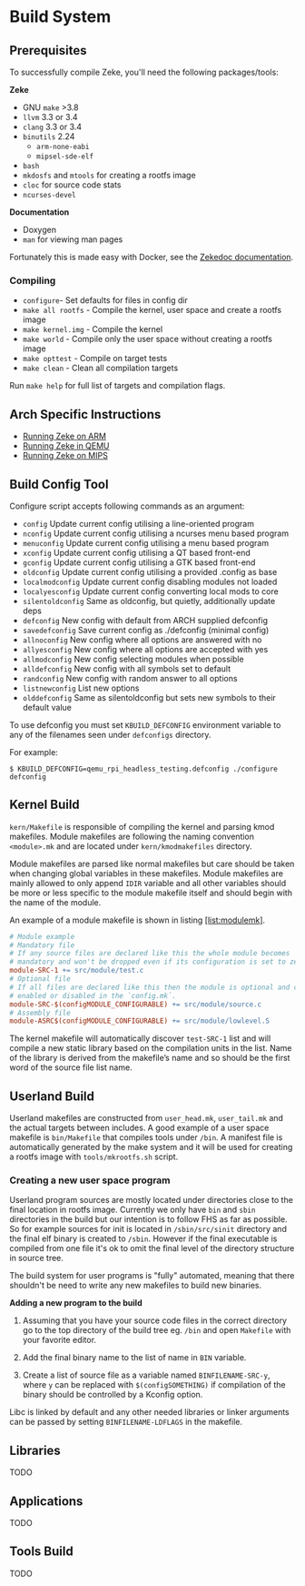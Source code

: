 Build System
============

Prerequisites
-------------

To successfully compile Zeke, you'll need the following packages/tools:

**Zeke**

- GNU `make` >3.8
- `llvm` 3.3 or 3.4
- `clang` 3.3 or 3.4
- `binutils` 2.24
    - `arm-none-eabi`
    - `mipsel-sde-elf`
- `bash`
- `mkdosfs` and `mtools` for creating a rootfs image
- `cloc` for source code stats
- `ncurses-devel`

**Documentation**

- Doxygen
- `man` for viewing man pages

Fortunately this is made easy with Docker, see the
[Zekedoc documentation](/docker/README.md).

### Compiling

+ `configure`- Set defaults for files in config dir
+ `make all rootfs` - Compile the kernel, user space and create a rootfs image
+ `make kernel.img` - Compile the kernel
+ `make world` - Compile only the user space without creating a rootfs image
+ `make opttest` - Compile on target tests
+ `make clean` - Clean all compilation targets

Run `make help` for full list of targets and compilation flags.

Arch Specific Instructions
--------------------------

- [Running Zeke on ARM](/doc/arm.md)
- [Running Zeke in QEMU](/doc/qemu.md)
- [Running Zeke on MIPS](/doc/mips.md)


Build Config Tool
-----------------

Configure script accepts following commands as an argument:

- `config`          Update current config utilising a line-oriented program
- `nconfig`         Update current config utilising a ncurses menu based program
- `menuconfig`      Update current config utilising a menu based program
- `xconfig`         Update current config utilising a QT based front-end
- `gconfig`         Update current config utilising a GTK based front-end
- `oldconfig`       Update current config utilising a provided .config as base
- `localmodconfig`  Update current config disabling modules not loaded
- `localyesconfig`  Update current config converting local mods to core
- `silentoldconfig` Same as oldconfig, but quietly, additionally update deps
- `defconfig`       New config with default from ARCH supplied defconfig
- `savedefconfig`   Save current config as ./defconfig (minimal config)
- `allnoconfig`     New config where all options are answered with no
- `allyesconfig`    New config where all options are accepted with yes
- `allmodconfig`    New config selecting modules when possible
- `alldefconfig`    New config with all symbols set to default
- `randconfig`      New config with random answer to all options
- `listnewconfig`   List new options
- `olddefconfig`    Same as silentoldconfig but sets new symbols to their default value

To use defconfig you must set `KBUILD_DEFCONFIG` environment variable to any of the
filenames seen under `defconfigs` directory.

For example:

```
$ KBUILD_DEFCONFIG=qemu_rpi_headless_testing.defconfig ./configure defconfig
```


Kernel Build
------------

`kern/Makefile` is responsible of compiling the kernel and parsing kmod
makefiles. Module makefiles are following the naming convention
`<module>.mk` and are located under `kern/kmodmakefiles` directory.

Module makefiles are parsed like normal makefiles but care should be
taken when changing global variables in these makefiles. Module
makefiles are mainly allowed to only append `IDIR` variable and all
other variables should be more or less specific to the module makefile
itself and should begin with the name of the module.

An example of a module makefile is shown in listing
[\[list:modulemk\]](#list:modulemk).

```makefile
# Module example
# Mandatory file
# If any source files are declared like this the whole module becomes
# mandatory and won't be dropped even if its configuration is set to zero.
module-SRC-1 += src/module/test.c
# Optional file
# If all files are declared like this then the module is optional and can be
# enabled or disabled in the `config.mk`.
module-SRC-$(configMODULE_CONFIGURABLE) += src/module/source.c
# Assembly file
module-ASRC$(configMODULE_CONFIGURABLE) += src/module/lowlevel.S
```

The kernel makefile will automatically discover `test-SRC-1` list and
will compile a new static library based on the compilation units in the
list. Name of the library is derived from the makefile’s name and so
should be the first word of the source file list name.


Userland Build
--------------

Userland makefiles are constructed from `user_head.mk`, `user_tail.mk`
and the actual targets between includes. A good example of a user space
makefile is `bin/Makefile` that compiles tools under `/bin`. A manifest
file is automatically generated by the make system and it will be used
for creating a rootfs image with `tools/mkrootfs.sh` script.

### Creating a new user space program

Userland program sources are mostly located under directories close to
the final location in rootfs image. Currently we only have `bin` and
`sbin` directories in the build but our intention is to follow FHS as
far as possible. So for example sources for init is located in
`/sbin/src/sinit` directory and the final elf binary is created to
`/sbin`. However if the final executable is compiled from one file
it's ok to omit the final level of the directory structure in source tree.

The build system for user programs is "fully" automated, meaning that
there shouldn't be need to write any new makefiles to build new binaries.

**Adding a new program to the build**

1. Assuming that you have your source code files in the correct directory
   go to the top directory of the build tree eg. `/bin` and open `Makefile`
   with your favorite editor.

2. Add the final binary name to the list of name in `BIN` variable.

3. Create a list of source file as a variable named `BINFILENAME-SRC-y`,
   where `y` can be replaced with `$(configSOMETHING)` if compilation of
   the binary should be controlled by a Kconfig option.

Libc is linked by default and any other needed libraries or linker arguments
can be passed by setting `BINFILENAME-LDFLAGS` in the makefile.


Libraries
---------

TODO


Applications
------------

TODO


Tools Build
-----------

TODO
